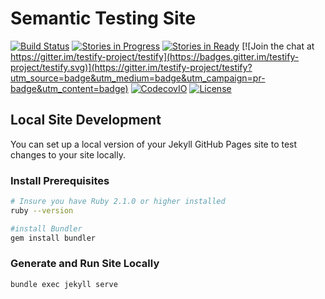 # Semantic Testing Site
[![Build Status](https://travis-ci.org/testify-project/semantic-testing.github.io.svg?branch=master)](https://travis-ci.org/testify-project/semantic-testing.github.io)
[![Stories in Progress](https://badge.waffle.io/testify-project/semantic-testing.github.io.svg?label=In%20Progress&title=In%20Progress)](http://waffle.io/testify-project/semantic-testing.github.io)
[![Stories in Ready](https://badge.waffle.io/testify-project/semantic-testing.github.io.svg?label=ready&title=Ready)](http://waffle.io/testify-project/semantic-testing.github.io)
[![Join the chat at https://gitter.im/testify-project/testify](https://badges.gitter.im/testify-project/testify.svg)](https://gitter.im/testify-project/testify?utm_source=badge&utm_medium=badge&utm_campaign=pr-badge&utm_content=badge)
[![CodecovIO](https://codecov.io/github/testify-project/semantic-testing.github.io/coverage.svg?branch=master)](https://codecov.io/github/testify-project/semantic-testing.github.io?branch=master)
[![License](https://img.shields.io/badge/license-Apache%20License%202-lightgrey.svg)](https://github.com/testify-project/semantic-testing.github.io/blob/master/LICENSE)

## Local Site Development
You can set up a local version of your Jekyll GitHub Pages site to test changes to your site locally.

### Install Prerequisites
```bash
# Insure you have Ruby 2.1.0 or higher installed
ruby --version

#install Bundler
gem install bundler
```

### Generate and Run Site Locally
```bash
bundle exec jekyll serve
```

